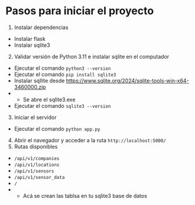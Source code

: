 # Pasos para iniciar el proyecto

1. Instalar dependencias

- Instalar flask
- Instalar sqlite3

2. Validar versión de Python 3.11 e instalar sqlite en el computador

- Ejecutar el comando `python3 --version`
- Ejecutar el comando `pip install sqlite3`
- Instalar sqllite desde https://www.sqlite.org/2024/sqlite-tools-win-x64-3460000.zip
- - Se abre el sqlite3.exe
- Ejecutar el comando `sqlite3 --version`

3. Iniciar el servidor

- Ejecutar el comando `python app.py`

4. Abrir el navegador y acceder a la ruta `http://localhost:5000/`
5. Rutas disponibles

- `/api/v1/companies`
- `/api/v1/locations`
- `/api/v1/sensors`
- `/api/v1/sensor_data`
- `/`
- - Acá se crean las tablsa en tu sqlite3 base de datos
